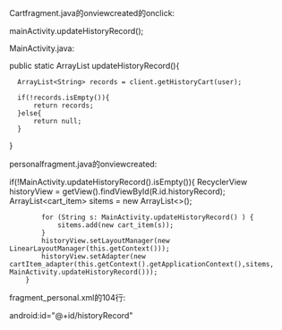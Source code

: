 Cartfragment.java的onviewcreated的onclick:

mainActivity.updateHistoryRecord();

MainActivity.java:

public static ArrayList<String> updateHistoryRecord(){

      ArrayList<String> records = client.getHistoryCart(user);

      if(!records.isEmpty()){
          return records;
      }else{
          return null;
      }
  }

personalfragment.java的onviewcreated:

if(!MainActivity.updateHistoryRecord().isEmpty()){
            RecyclerView historyView = getView().findViewById(R.id.historyRecord);
            ArrayList<cart_item> sitems = new ArrayList<>();

            for (String s: MainActivity.updateHistoryRecord() ) {
                sitems.add(new cart_item(s));
            }
            historyView.setLayoutManager(new LinearLayoutManager(this.getContext()));
            historyView.setAdapter(new cartItem_adapter(this.getContext().getApplicationContext(),sitems, MainActivity.updateHistoryRecord()));
        }
        
fragment_personal.xml的104行:

android:id="@+id/historyRecord"

        
